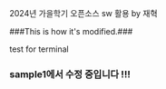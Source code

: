 2024년 가을학기 오픈소스 sw 활용 by 재혁

###This is how it's modified.###

  test for terminal


### sample1에서 수정 중입니다 !!! ###

